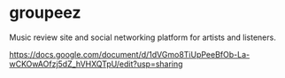 # groupeez
Music review site and social networking platform for artists and listeners.

https://docs.google.com/document/d/1dVGmo8TiUpPeeBfOb-La-wCKOwAOfzj5dZ_hVHXQTpU/edit?usp=sharing
